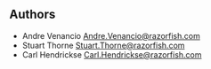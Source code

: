 ## Authors

- Andre Venancio <Andre.Venancio@razorfish.com>
- Stuart Thorne <Stuart.Thorne@razorfish.com>
- Carl Hendrickse <Carl.Hendrickse@razorfish.com>
